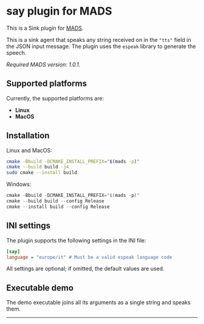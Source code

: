 # say plugin for MADS

This is a Sink plugin for [MADS](https://github.com/MADS-NET/MADS). 

This is a sink agent that speaks any string received on in the `"tts"` field in the JSON input message. The plugin uses the `espeak` library to generate the speech.

*Required MADS version: 1.0.1.*


## Supported platforms

Currently, the supported platforms are:

* **Linux** 
* **MacOS**


## Installation

Linux and MacOS:

```bash
cmake -Bbuild -DCMAKE_INSTALL_PREFIX="$(mads -p)"
cmake --build build -j4
sudo cmake --install build
```

Windows:

```powershell
cmake -Bbuild -DCMAKE_INSTALL_PREFIX="$(mads -p)"
cmake --build build --config Release
cmake --install build --config Release
```


## INI settings

The plugin supports the following settings in the INI file:

```ini
[say]
language = "europe/it" # Must be a valid espeak language code
```

All settings are optional; if omitted, the default values are used.


## Executable demo

The demo executable joins all its arguments as a single string and speaks them. 


---